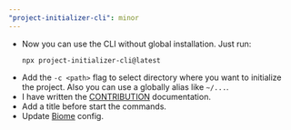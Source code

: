 ```yaml
---
"project-initializer-cli": minor
---
```

- Now you can use the CLI without global installation. Just run:
  ```
  npx project-initializer-cli@latest
  ``` 
- Add the `-c <path>` flag to select directory where you want to initialize the project. Also you can use a globally alias like `~/...`. 
- I have written the <a href="https://github.com/HzDev3628/project-initializer-cli/blob/main/CONTRIBUTING.md">CONTRIBUTION</a> documentation. 
- Add a title before start the commands.
- Update <a href="https://biomejs.dev">Biome</a> config.
